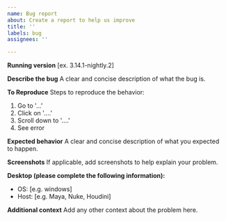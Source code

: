 ```yaml
---
name: Bug report
about: Create a report to help us improve
title: ''
labels: bug
assignees: ''

---
```

**Running version**
[ex. 3.14.1-nightly.2]

**Describe the bug**
A clear and concise description of what the bug is.

**To Reproduce**
Steps to reproduce the behavior:
1. Go to '...'
2. Click on '....'
3. Scroll down to '....'
4. See error

**Expected behavior**
A clear and concise description of what you expected to happen.

**Screenshots**
If applicable, add screenshots to help explain your problem.

**Desktop (please complete the following information):**
 - OS: [e.g. windows]
 - Host: [e.g. Maya, Nuke, Houdini]

**Additional context**
Add any other context about the problem here.
